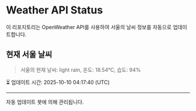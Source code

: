 
# Weather API Status

이 리포지토리는 OpenWeather API를 사용하여 서울의 날씨 정보를 자동으로 업데이트합니다.

## 현재 서울 날씨
> 서울의 현재 날씨: light rain, 온도: 18.54°C, 습도: 94%

⏳ 업데이트 시간: 2025-10-10 04:17:40 (UTC)

---
자동 업데이트 봇에 의해 관리됩니다.
